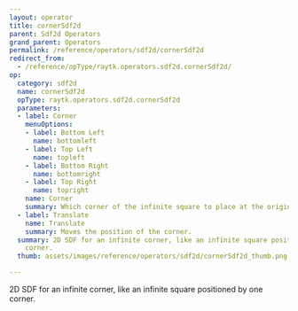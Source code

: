 ```yaml
---
layout: operator
title: cornerSdf2d
parent: Sdf2d Operators
grand_parent: Operators
permalink: /reference/operators/sdf2d/cornerSdf2d
redirect_from:
  - /reference/opType/raytk.operators.sdf2d.cornerSdf2d/
op:
  category: sdf2d
  name: cornerSdf2d
  opType: raytk.operators.sdf2d.cornerSdf2d
  parameters:
  - label: Corner
    menuOptions:
    - label: Bottom Left
      name: bottomleft
    - label: Top Left
      name: topleft
    - label: Bottom Right
      name: bottomright
    - label: Top Right
      name: topright
    name: Corner
    summary: Which corner of the infinite square to place at the origin.
  - label: Translate
    name: Translate
    summary: Moves the position of the corner.
  summary: 2D SDF for an infinite corner, like an infinite square positioned by one
    corner.
  thumb: assets/images/reference/operators/sdf2d/cornerSdf2d_thumb.png

---
```



2D SDF for an infinite corner, like an infinite square positioned by one corner.